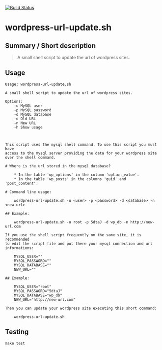 [![Build Status](https://travis-ci.org/Josef-Friedrich/wordpress-url-update.sh.svg?branch=master)](https://travis-ci.org/Josef-Friedrich/wordpress-url-update.sh)

# wordpress-url-update.sh


## Summary / Short description

> A small shell script to update the url of wordpress sites.

## Usage

```
Usage: wordpress-url-update.sh

A small shell script to update the url of wordpress sites.

Options:
	-u MySQL user
	-p MySQL password
	-d MySQL database
	-o Old URL
	-n New URL
	-h Show usage



This script uses the mysql shell command. To use this script you must have
access to the mysql server providing the data for your wordpress site
over the shell command.

# Where is the url stored in the mysql database?

	* In the table 'wp_options' in the column 'option_value'.
	* In the table 'wp_posts' in the columns 'guid' and 'post_content'.

# Command line usage:

	wordpress-url-update.sh -u <user> -p <password> -d <database> -n <new-url>

## Example:

	wordpress-url-update.sh -u root -p 5dtaJ -d wp_db -n http://new-url.com

If you use the shell script frequently on the same site, it is recommended
to edit the script file and put there your mysql connection and url
informations:

	MYSQL_USER=""
	MYSQL_PASSWORD=""
	MYSQL_DATABASE=""
	NEW_URL=""

## Example:

	MYSQL_USER="root"
	MYSQL_PASSWORD="5dtaJ"
	MYSQL_DATABASE="wp_db"
	NEW_URL="http://new-url.com"

Then you can update your wordpress site executing this short command:

	wordpress-url-update.sh
```
## Testing

```
make test
```

